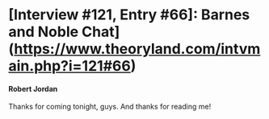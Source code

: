 # [Interview #121, Entry #66]: Barnes and Noble Chat](https://www.theoryland.com/intvmain.php?i=121#66)

#### Robert Jordan

Thanks for coming tonight, guys. And thanks for reading me!

